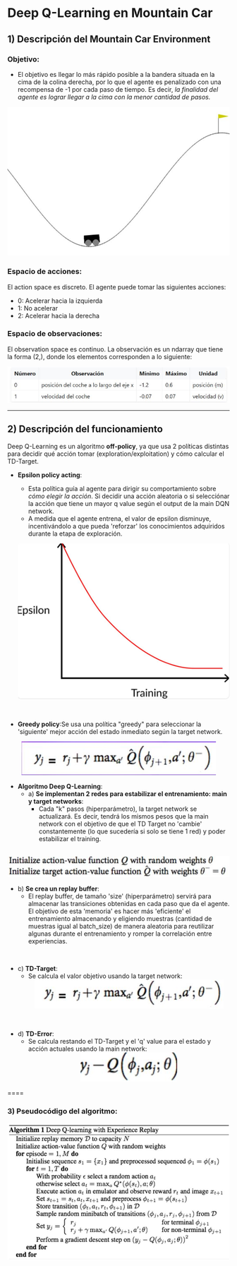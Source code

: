 # Deep Q-Learning en Mountain Car
## 1) Descripción del Mountain Car Environment
### **Objetivo**:
* El objetivo es llegar lo más rápido posible a la bandera situada en la cima de la colina derecha, por lo que el agente es penalizado con una recompensa de -1 por cada paso de tiempo.
Es decir, *la finalidad del agente es lograr llegar a la cima con la menor cantidad de pasos.*
<div align="center">
<img src="https://github.com/DianaMLlamocaZ/REINFORCEMENT_LEARNING/blob/main/DEEP-Q-LEARNING/DQL-MOUNTAIN_CAR/IMAGENES/mountain_car_env.JPG">
</div>

### **Espacio de acciones**:
El action space es discreto. El agente puede tomar las siguientes acciones:
- 0: Acelerar hacia la izquierda
- 1: No acelerar
- 2: Acelerar hacia la derecha

### **Espacio de observaciones**:
El observation space es continuo.
La observación es un ndarray que tiene la forma (2,), donde los elementos corresponden a lo siguiente:
<div align="center">
<img src="https://github.com/DianaMLlamocaZ/REINFORCEMENT_LEARNING/blob/main/DEEP-Q-LEARNING/DQL-MOUNTAIN_CAR/IMAGENES/env_mc.JPG">
</div>

-----

## 2) Descripción del funcionamiento
Deep Q-Learning es un algoritmo **off-policy**, ya que usa 2 políticas distintas para decidir qué acción tomar (exploration/exploitation) y cómo calcular el TD-Target.
- **Epsilon policy acting**:
    - Esta política guía al agente para dirigir su comportamiento sobre *cómo elegir la acción*. Si decidir una acción aleatoria o si selecciónar la acción que tiene un mayor q value según el output de la main DQN network.
    - A medida que el agente entrena, el valor de epsilon disminuye, incentivándolo a que pueda 'reforzar' los conocimientos adquiridos durante la etapa de exploración.

  ![](https://github.com/DianaMLlamocaZ/REINFORCEMENT_LEARNING/blob/main/Q-LEARNING/RL%20-%20TAXI/IMAGENES/EpsilonPolicy.JPG)

<br>

- **Greedy policy**:Se usa una política "greedy" para seleccionar la 'siguiente' mejor acción del estado inmediato según la target network.
<div align="center">
  <img src="https://github.com/DianaMLlamocaZ/REINFORCEMENT_LEARNING/blob/main/DEEP-Q-LEARNING/DQL-MOUNTAIN_CAR/IMAGENES/greedy_img.JPG">
</div>

- **Algoritmo Deep Q-Learning**:
    - a) **Se implementan 2 redes para estabilizar el entrenamiento: main y target networks**:
        - Cada "k" pasos (hiperparámetro), la target network se actualizará. Es decir, tendrá los mismos pesos que la main network con el objetivo de que el TD Target no 'cambie' constantemente (lo que sucedería si solo se tiene 1 red) y poder estabilizar el training.

<br>

<div align="center">
<img src="https://github.com/DianaMLlamocaZ/REINFORCEMENT_LEARNING/blob/main/DEEP-Q-LEARNING/DQL-MOUNTAIN_CAR/IMAGENES/networks.JPG">
</div>

  - b) **Se crea un replay buffer**:
      - El replay buffer, de tamaño 'size' (hiperparámetro) servirá para almacenar las transiciones obtenidas en cada paso que da el agente. El objetivo de esta 'memoria' es hacer más 'eficiente' el entrenamiento almacenando y eligiendo muestras (cantidad de muestras igual al batch_size) de manera aleatoria para reutilizar algunas durante el entrenamiento y romper la correlación entre experiencias.

<br>
 
- c) **TD-Target**:
    - Se calcula el valor objetivo usando la target network:
      <br>
      <div align="center">
          <img src="https://github.com/DianaMLlamocaZ/REINFORCEMENT_LEARNING/blob/main/DEEP-Q-LEARNING/DQL-MOUNTAIN_CAR/IMAGENES/td_target.JPG">
      </div> 

<br>

- d) **TD-Error**:
    - Se calcula restando el TD-Target y el 'q' value para el estado y acción actuales usando la main network:
      <br>
      <div align="center">
      <img src="https://github.com/DianaMLlamocaZ/REINFORCEMENT_LEARNING/blob/main/DEEP-Q-LEARNING/DQL-MOUNTAIN_CAR/IMAGENES/td_error.JPG">
      </div>

====

### 3) Pseudocódigo del algoritmo:
<div align="center">
<img src="https://github.com/DianaMLlamocaZ/REINFORCEMENT_LEARNING/blob/main/DEEP-Q-LEARNING/DQL-MOUNTAIN_CAR/IMAGENES/pseudocode.JPG">
</div>
